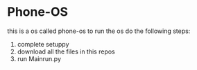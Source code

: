 # Phone-OS
this is a os called phone-os to run the os do the following steps:
1. complete setuppy 
2. download all the files in this repos
3. run Mainrun.py
